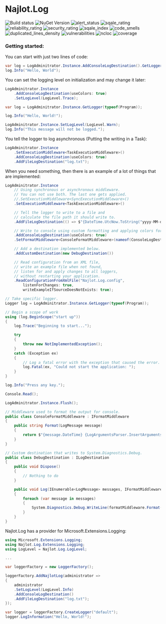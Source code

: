 # Najlot.Log 

![Build status](https://dev.azure.com/Najlot/Log/_apis/build/status/Log%20msbuild?branchName=master) ![NuGet Version](https://img.shields.io/nuget/v/Najlot.Log.svg) ![alert_status](https://sonarcloud.io/api/project_badges/measure?project=najlot_Log&metric=alert_status) ![sqale_rating](https://sonarcloud.io/api/project_badges/measure?project=najlot_Log&metric=sqale_rating) ![reliability_rating](https://sonarcloud.io/api/project_badges/measure?project=najlot_Log&metric=reliability_rating) ![security_rating](https://sonarcloud.io/api/project_badges/measure?project=najlot_Log&metric=security_rating) ![sqale_index](https://sonarcloud.io/api/project_badges/measure?project=najlot_Log&metric=sqale_index) ![code_smells](https://sonarcloud.io/api/project_badges/measure?project=najlot_Log&metric=code_smells) ![duplicated_lines_density](https://sonarcloud.io/api/project_badges/measure?project=najlot_Log&metric=duplicated_lines_density) ![vulnerabilities](https://sonarcloud.io/api/project_badges/measure?project=najlot_Log&metric=vulnerabilities) ![ncloc](https://sonarcloud.io/api/project_badges/measure?project=najlot_Log&metric=ncloc) ![coverage](https://sonarcloud.io/api/project_badges/measure?project=najlot_Log&metric=coverage)

### Getting started:
You can start with just two lines of code:
```csharp
var log = LogAdminitrator.Instance.AddConsoleLogDestination().GetLogger(typeof(Program));
log.Info("Hello, World");
```

You can set the logging level on initialization and may change it later:
```csharp
LogAdminitrator.Instance
	.AddConsoleLogDestination(useColors: true)
	.SetLogLevel(LogLevel.Trace);

var log = LogAdminitrator.Instance.GetLogger(typeof(Program));

log.Info("Hello, World!");

LogAdminitrator.Instance.SetLogLevel(LogLevel.Warn);
log.Info("This message will not be logged.");
```

You tell the logger to log asynchronous (Putting the writing in a Task):
```csharp
LogAdminitrator.Instance
	.SetExecutionMiddleware<TaskExecutionMiddleware>()
	.AddConsoleLogDestination(useColors: true)
	.AddFileLogDestination("log.txt");
```

When you need something, then there is an example of a lot of things that are implemented:
```csharp
LogAdminitrator.Instance
	// Using synchronous or asynchronous middleware.
	// You can not use both. The last one gets applied.
	//.SetExecutionMiddleware<SyncExecutionMiddleware>()
	.SetExecutionMiddleware<TaskExecutionMiddleware>()

	// Tell the logger to write to a file and
	// calculate the file path it should write to.
	.AddFileLogDestination(() => $"{DateTime.UtcNow.ToString("yyyy-MM-dd")}.log")

	// Write to console using custom formatting and applying colors for different loglevels
	.AddConsoleLogDestination(useColors: true)
	.SetFormatMiddleware<ConsoleFormatMiddleware>(nameof(ConsoleLogDestination))

	// Add a destination implemented below.
	.AddCustomDestination(new DebugDestination())

	// Read configuration from an XML file,
	// write an example file when not found,
	// listen for and apply changes to all loggers, 
	// without restarting your application.
	.ReadConfigurationFromXmlFile("Najlot.Log.config",
		listenForChanges: true,
		writeExampleIfSourceDoesNotExists: true);

// Take specific logger.
Logger log = LogAdminitrator.Instance.GetLogger(typeof(Program));

// Begin a scope of work
using (log.BeginScope("start up"))
{
	log.Trace("Beginning to start...");

	try
	{
		throw new NotImplementedException();
	}
	catch (Exception ex)
	{
		// Log a fatal error with the exception that caused the error.
		log.Fatal(ex, "Could not start the application: ");
	}
}

log.Info("Press any key.");

Console.Read();

LogAdminitrator.Instance.Flush();

// Middleware used to format the output for console.
public class ConsoleFormatMiddleware : IFormatMiddleware
{
	public string Format(LogMessage message)
	{
		return $"{message.DateTime} {LogArgumentsParser.InsertArguments(message.Message, message.Arguments)} {message.Exception}";
	}
}

// Custom destination that writes to System.Diagnostics.Debug.
public class DebugDestination : ILogDestination
{
	public void Dispose()
	{
		// Nothing to do
	}

	public void Log(IEnumerable<LogMessage> messages, IFormatMiddleware formatMiddleware)
	{
		foreach (var message in messages)
		{
			System.Diagnostics.Debug.WriteLine(formatMiddleware.Format(message));
		}
	}
}
```

Najlot.Log has a provider for Microsoft.Extensions.Logging:
```csharp
using Microsoft.Extensions.Logging;
using Najlot.Log.Extensions.Logging;
using LogLevel = Najlot.Log.LogLevel;

...

var loggerFactory = new LoggerFactory();

loggerFactory.AddNajlotLog(administrator =>
{
	administrator
	.SetLogLevel(LogLevel.Info)
	.AddConsoleLogDestination()
	.AddFileLogDestination("log.txt");
});

var logger = loggerFactory.CreateLogger("default");
logger.LogInformation("Hello, World!");
```
